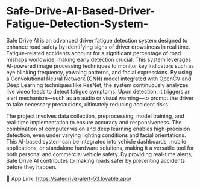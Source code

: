 # Safe-Drive-AI-Based-Driver-Fatigue-Detection-System-
Safe Drive AI is an advanced driver fatigue detection system designed to enhance road safety by identifying signs of driver drowsiness in real time. Fatigue-related accidents account for a significant percentage of road mishaps worldwide, making early detection crucial. This system leverages AI-powered image processing techniques to monitor key indicators such as eye blinking frequency, yawning patterns, and facial expressions. By using a Convolutional Neural Network (CNN) model integrated with OpenCV and Deep Learning techniques like ResNet, the system continuously analyzes live video feeds to detect fatigue symptoms. Upon detection, it triggers an alert mechanism—such as an audio or visual warning—to prompt the driver to take necessary precautions, ultimately reducing accident risks.

The project involves data collection, preprocessing, model training, and real-time implementation to ensure accuracy and responsiveness. The combination of computer vision and deep learning enables high-precision detection, even under varying lighting conditions and facial orientations. This AI-based system can be integrated into vehicle dashboards, mobile applications, or standalone hardware solutions, making it a versatile tool for both personal and commercial vehicle safety. By providing real-time alerts, Safe Drive AI contributes to making roads safer by preventing accidents before they happen.

🔗 App Link: https://safedrive-alert-53.lovable.app/
